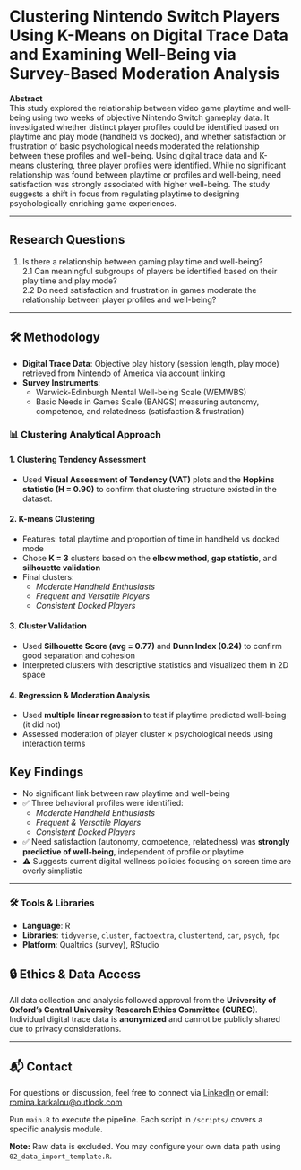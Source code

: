 # Clustering Nintendo Switch Players Using K-Means on Digital Trace Data and Examining Well-Being via Survey-Based Moderation Analysis

 **Abstract**  
This study explored the relationship between video game playtime and well-being using two weeks of objective Nintendo Switch gameplay data. It investigated whether distinct player profiles could be identified based on playtime and play mode (handheld vs docked), and whether satisfaction or frustration of basic psychological needs moderated the relationship between these profiles and well-being. Using digital trace data and K-means clustering, three player profiles were identified. While no significant relationship was found between playtime or profiles and well-being, need satisfaction was strongly associated with higher well-being. The study suggests a shift in focus from regulating playtime to designing psychologically enriching game experiences.

---

##  Research Questions

1. Is there a relationship between gaming play time and well-being?  
2.1 Can meaningful subgroups of players be identified based on their play time and play mode?  
2.2 Do need satisfaction and frustration in games moderate the relationship between player profiles and well-being?

---

## 🛠 Methodology
- **Digital Trace Data**: Objective play history (session length, play mode) retrieved from Nintendo of America via account linking
- **Survey Instruments**:
  - Warwick-Edinburgh Mental Well-being Scale (WEMWBS)
  - Basic Needs in Games Scale (BANGS) measuring autonomy, competence, and relatedness (satisfaction & frustration)

### 📊 Clustering Analytical Approach

#### 1. **Clustering Tendency Assessment**
- Used **Visual Assessment of Tendency (VAT)** plots and the **Hopkins statistic (H = 0.90)** to confirm that clustering structure existed in the dataset.

#### 2. **K-means Clustering**
- Features: total playtime and proportion of time in handheld vs docked mode
- Chose **K = 3** clusters based on the **elbow method**, **gap statistic**, and **silhouette validation**
- Final clusters:
  - *Moderate Handheld Enthusiasts*
  - *Frequent and Versatile Players*
  - *Consistent Docked Players*

#### 3. **Cluster Validation**
- Used **Silhouette Score (avg = 0.77)** and **Dunn Index (0.24)** to confirm good separation and cohesion
- Interpreted clusters with descriptive statistics and visualized them in 2D space

#### 4. **Regression & Moderation Analysis**
- Used **multiple linear regression** to test if playtime predicted well-being (it did not)
- Assessed moderation of player cluster × psychological needs using interaction terms

##  Key Findings

- No significant link between raw playtime and well-being  
- ✅ Three behavioral profiles were identified:  
  - *Moderate Handheld Enthusiasts*  
  - *Frequent & Versatile Players*  
  - *Consistent Docked Players*  
- ✅ Need satisfaction (autonomy, competence, relatedness) was **strongly predictive of well-being**, independent of profile or playtime  
- ⚠️ Suggests current digital wellness policies focusing on screen time are overly simplistic  

---

### 🛠 Tools & Libraries
- **Language**: R
- **Libraries**: `tidyverse`, `cluster`, `factoextra`, `clustertend`, `car`, `psych`, `fpc`
- **Platform**: Qualtrics (survey), RStudio

## 🔒 Ethics & Data Access
All data collection and analysis followed approval from the **University of Oxford’s Central University Research Ethics Committee (CUREC)**. Individual digital trace data is **anonymized** and cannot be publicly shared due to privacy considerations.

---

## 📬 Contact
For questions or discussion, feel free to connect via [LinkedIn](https://www.linkedin.com/in/rominakarkalou/) or email: romina.karkalou@outlook.com



Run `main.R` to execute the pipeline. Each script in `/scripts/` covers a specific analysis module.

**Note:** Raw data is excluded. You may configure your own data path using `02_data_import_template.R`.
